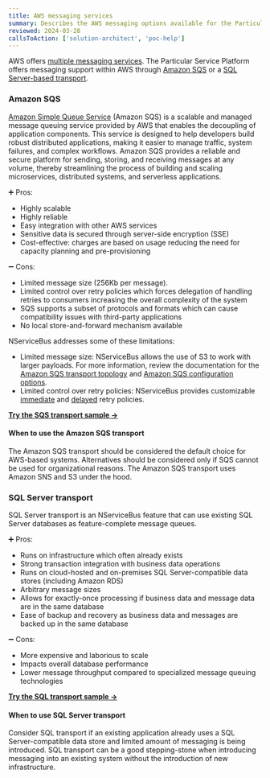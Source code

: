 ```yaml
---
title: AWS messaging services
summary: Describes the AWS messaging options available for the Particular Service Platform
reviewed: 2024-03-28
callsToAction: ['solution-architect', 'poc-help']
---
```


AWS offers [multiple messaging services](https://aws.amazon.com/messaging/). The Particular Service Platform offers messaging support within AWS through [Amazon SQS](https://aws.amazon.com/sqs/) or a [SQL Server-based transport](#sql-server-transport).

### Amazon SQS

[Amazon Simple Queue Service](https://aws.amazon.com/sqs/) (Amazon SQS) is a scalable and managed message queuing service provided by AWS that enables the decoupling of application components. This service is designed to help developers build robust distributed applications, making it easier to manage traffic, system failures, and complex workflows. Amazon SQS provides a reliable and secure platform for sending, storing, and receiving messages at any volume, thereby streamlining the process of building and scaling microservices, distributed systems, and serverless applications.

:heavy_plus_sign: Pros:

- Highly scalable
- Highly reliable
- Easy integration with other AWS services
- Sensitive data is secured through server-side encryption (SSE)
- Cost-effective: charges are based on usage reducing the need for capacity planning and pre-provisioning

:heavy_minus_sign: Cons:

- Limited message size (256Kb per message).
- Limited control over retry policies which forces delegation of handling retries to consumers increasing the overall complexity of the system
- SQS supports a subset of protocols and formats which can cause compatibility issues with third-party applications
- No local store-and-forward mechanism available

NServiceBus addresses some of these limitations:
- Limited message size: NServiceBus allows the use of S3 to work with larger payloads. For more information, review the documentation for the [Amazon SQS transport topology](/transports/sqs/topology.md#s3) and [Amazon SQS configuration options](/transports/sqs/configuration-options.md).
- Limited control over retry policies: NServiceBus provides customizable [immediate](/nservicebus/recoverability/configure-immediate-retries.md) and [delayed](/nservicebus/recoverability/configure-delayed-retries.md) retry policies.

[**Try the SQS transport sample →**](/samples/aws/sqs-simple/)

#### When to use the Amazon SQS transport

The Amazon SQS transport should be considered the default choice for AWS-based systems. Alternatives should be considered only if SQS cannot be used for organizational reasons. The Amazon SQS transport uses Amazon SNS and S3 under the hood.

### SQL Server transport

SQL Server transport is an NServiceBus feature that can use existing SQL Server databases as feature-complete message queues.

:heavy_plus_sign: Pros:

- Runs on infrastructure which often already exists
- Strong transaction integration with business data operations
- Runs on cloud-hosted and on-premises SQL Server-compatible data stores (including Amazon RDS)
- Arbitrary message sizes
- Allows for exactly-once processing if business data and message data are in the same database
- Ease of backup and recovery as business data and messages are backed up in the same database

:heavy_minus_sign: Cons:

- More expensive and laborious to scale
- Impacts overall database performance
- Lower message throughput compared to specialized message queuing technologies

[**Try the SQL transport sample →**](/samples/sqltransport/simple/)

#### When to use SQL Server transport

Consider SQL transport if an existing application already uses a SQL Server-compatible data store and limited amount of messaging is being introduced. SQL transport can be a good stepping-stone when introducing messaging into an existing system without the introduction of new infrastructure.
